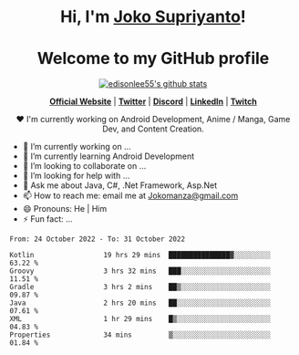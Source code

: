 <h1 align="center">Hi, I'm <a href="https://www.google.com">Joko Supriyanto</a>!</h1>
<h1 align="center">Welcome to my GitHub profile</h1>

<p align="center">
  <a href="https://github.com/jokomanza"><img src="https://github-readme-stats.vercel.app/api?username=jokomanza&hide_border=true&show_icons=true" alt="edisonlee55's github stats"></a>
</p>

<p align="center">
  <strong><a href="https://www.google.com">Official Website</a></strong> |
  <strong><a href="https://twitter.com/jokomanza">Twitter</a></strong> |
  <strong><a href="https://discord.gg/nYXzaUS">Discord</a></strong> |
  <strong><a href="https://www.linkedin.com/in/jokomanza">LinkedIn</a></strong> |
  <strong><a href="https://www.twitch.tv/jokomanza">Twitch</a></strong>
</p>

<p align="center">❤ I'm currently working on Android Development, Anime / Manga, Game Dev, and Content Creation.</p>

- 🔭 I’m currently working on ...
- 🌱 I’m currently learning Android Development
- 👯 I’m looking to collaborate on ...
- 🤔 I’m looking for help with ...
- 💬 Ask me about Java, C#, .Net Framework, Asp.Net
- 📫 How to reach me: email me at Jokomanza@gmail.com
- 😄 Pronouns: He | Him
- ⚡ Fun fact: ...

<!--START_SECTION:waka-->

```text
From: 24 October 2022 - To: 31 October 2022

Kotlin                 19 hrs 29 mins  ███████████████▓░░░░░░░░░   63.22 %
Groovy                 3 hrs 32 mins   ███░░░░░░░░░░░░░░░░░░░░░░   11.51 %
Gradle                 3 hrs 2 mins    ██▒░░░░░░░░░░░░░░░░░░░░░░   09.87 %
Java                   2 hrs 20 mins   ██░░░░░░░░░░░░░░░░░░░░░░░   07.61 %
XML                    1 hr 29 mins    █▒░░░░░░░░░░░░░░░░░░░░░░░   04.83 %
Properties             34 mins         ▒░░░░░░░░░░░░░░░░░░░░░░░░   01.84 %
```

<!--END_SECTION:waka-->
